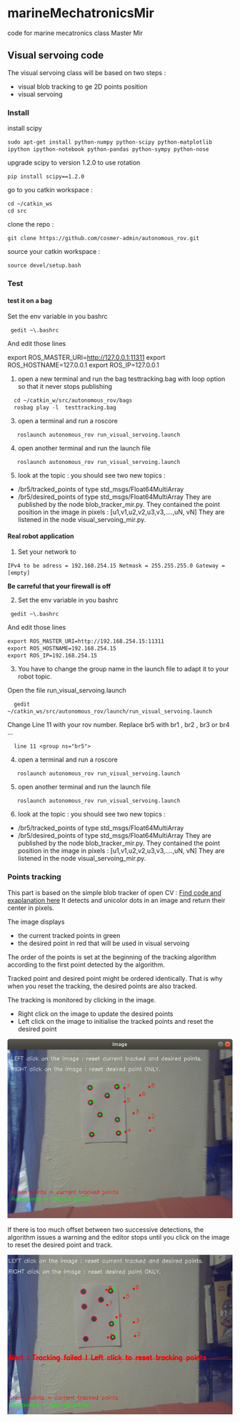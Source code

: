# marineMechatronicsMir
code for marine mecatronics class Master Mir

## Visual servoing code

The visual servoing class will be based on two steps :
* visual blob tracking to ge 2D points position 
* visual servoing

### Install 

install scipy
```
sudo apt-get install python-numpy python-scipy python-matplotlib ipython ipython-notebook python-pandas python-sympy python-nose
```

upgrade scipy to version 1.2.0 to use rotation

```
pip install scipy==1.2.0
```

go to you catkin workspace :
  ```
  cd ~/catkin_ws
  cd src
  ```
 
clone the repo : 
  ```
  git clone https://github.com/cosmer-admin/autonomous_rov.git
  ```

source your catkin workspace : 
  ```
  source devel/setup.bash
  ```
### Test 

#### test it on a bag

Set the env variable in you bashrc

```
 gedit ~\.bashrc
```
And edit those lines

export ROS_MASTER_URI=http://127.0.0.1:11311
export ROS_HOSTNAME=127.0.0.1
export ROS_IP=127.0.0.1

1. open a new terminal and run the bag testtracking.bag with loop option so that it never stops publishing

```
  cd ~/catkin_w/src/autonomous_rov/bags
  rosbag play -l  testtracking.bag
```

3. open a terminal and run a roscore

```
   roslaunch autonomous_rov run_visual_servoing.launch
```

4. open another terminal and run the launch file
```
   roslaunch autonomous_rov run_visual_servoing.launch
```

5. look at the topic : you should see two new topics : 
  - /br5/tracked_points of type std_msgs/Float64MultiArray
  - /br5/desired_points of type std_msgs/Float64MultiArray
They are published by the node blob_tracker_mir.py. They contained the point position in the image in pixels : \[u1,v1,u2,v2,u3,v3,....,uN, vN\]
They are listened in the node visual_servoing_mir.py.
 
#### Real robot application

1. Set your network to 
```
IPv4 to be adress = 192.168.254.15 Netmask = 255.255.255.0 Gateway = [empty]
```
**Be carreful that your firewall is off**

2. Set the env variable in you bashrc 
```
 gedit ~\.bashrc
```
And edit those lines
```
export ROS_MASTER_URI=http://192.168.254.15:11311
export ROS_HOSTNAME=192.168.254.15
export ROS_IP=192.168.254.15
```

3. You have to change the group name in the launch file to adapt it to your robot topic. 

Open the file run_visual_servoing.launch
```
  gedit ~/catkin_ws/src/autonomous_rov/launch/run_visual_servoing.launch
 ``` 
Change Line 11 with your rov number. Replace br5 with br1 , br2 , br3 or br4 ...
```
  line 11 <group ns="br5">
```
4. open a terminal and run a roscore
```
   roslaunch autonomous_rov run_visual_servoing.launch
```
5. open another terminal and run the launch file
```
   roslaunch autonomous_rov run_visual_servoing.launch
```
6. look at the topic : you should see two new topics : 
  - /br5/tracked_points of type std_msgs/Float64MultiArray
  - /br5/desired_points of  type std_msgs/Float64MultiArray
They are published by the node blob_tracker_mir.py. They contained the point position in the image in pixels : \[u1,v1,u2,v2,u3,v3,....,uN, vN\]
They are listened in the node visual_servoing_mir.py.


### Points tracking 

This part is based on the simple blob tracker of open CV : [Find code and exaplanation here]([https://pages.github.com/](https://learnopencv.com/blob-detection-using-opencv-python-c/))
It detects and unicolor dots in an image and return their center in pixels.


The image displays 
  - the current tracked points in green 
  - the desired point in red that will be used in visual servoing

The order of the points is set at the beginning of the tracking algorithm according to the first point detected by the algorithm.

Tracked point and desired point might be ordered identically.
That is why when you reset the tracking, the desired points are also tracked. 

The tracking is monitored by clicking in the image.
  - Right click on the image to update the desired points
  - Left click on the image to initialise the tracked points and reset the desired point

![Tracking ok  : current tracked points are in green, desired points are in red](images/trackingok.png)

If there is too much offset between two successive detections, the algorithm issues a warning and the editor stops until you click on the image to reset the desired point and track.


![Tracking failed : you have to LEFT click to reinit the tracking](images/trackinko.png)




 
 
 

